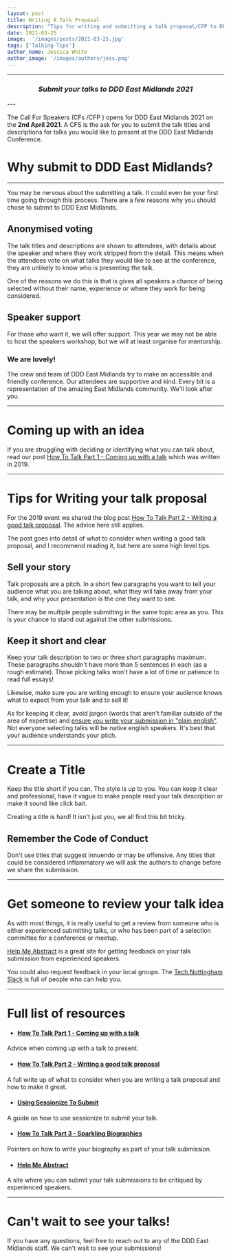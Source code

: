 ```yaml
---
layout: post
title: Writing A Talk Proposal
description: "Tips for writing and submitting a talk proposal/CFP to DDD East Midlands"
date: 2021-03-25
image:  '/images/posts/2021-03-25.jpg'
tags: ['Talking-Tips']
author_name: Jessica White
author_image: '/images/authors/jess.png'
---
```


----
<center>
<h3 class="quote"><i>Submit your talks to DDD East Midlands 2021</i> </h3>
</center>
---

The Call For Speakers (CFs /CFP ) opens for DDD East Midlands 2021 on the <b>2nd April 2021</b>. A CFS is the ask for you to submit the talk titles and descriptions for talks you would like to present at the DDD East Midlands Conference.


# Why submit to DDD East Midlands?
---

You may be nervous about the submitting a talk. It could even be your first time going through this process. There are a few reasons why you should chose to submit to DDD East Midlands.

## Anonymised voting

The talk titles and descriptions are shown to attendees, with details about the speaker and where they work stripped from the detail. This means when the attendees vote on what talks they would like to see at the conference, they are unlikely to know who is presenting the talk.

One of the reasons we do this is that is gives all speakers a chance of being selected without their name, experience or where they work for being considered. 

## Speaker support

For those who want it, we will offer support. This year we may not be able to host the speakers workshop, but we will at least organise for mentorship.

### We are lovely!

The crew and team of DDD East Midlands try to make an accessible and friendly conference. Our attendees are supportive and kind. Every bit is a representation of the amazing East Midlands community. We'll look after you.

---

# Coming up with an idea

If you are struggling with deciding or identifying what you can talk about, read our post [How To Talk Part 1 - Coming up with a talk](https://blog.dddeastmidlands.com/blog/coming-up-with-a-talk-post/l) which was written in 2019.

---

# Tips for Writing your talk proposal

For the 2019 event we shared the blog post [How To Talk Part 2 - Writing a good talk proposal](https://blog.dddeastmidlands.com/blog/writing-a-talk-proposal-post/). The advice here still applies.

The post goes into detail of what to consider when writing a good talk proposal, and I recommend reading it, but here are some high level tips.

## Sell your story

Talk proposals are a pitch. In a short few paragraphs you want to tell your audience what you are talking about, what they will take away from your talk, and why your presentation is the one they want to see. 

There may be multiple people submitting in the same topic area as you. This is your chance to stand out against the other submissions.


## Keep it short and clear

Keep your talk description to two or three short paragraphs maximum. These paragraphs shouldn't have more than 5 sentences in each (as a rough estimate). Those picking talks won't have a lot of time or patience to read full essays!

Likewise, make sure you are writing enough to ensure your audience knows what to expect from your talk and to sell it!

As for keeping it clear, avoid jargon (words that aren't familiar outside of the area of expertise) and [ensure you write your submission in "plain english"](http://www.plainenglish.co.uk/how-to-write-in-plain-english.html). Not everyone selecting talks will be native english speakers. It's best that your audience understands your pitch.

---

# Create a Title

Keep the title short if you can. The style is up to you. You can keep it clear and professional, have it vague to make people read your talk description or make it sound like click bait.

Creating a title is hard! It isn't just you, we all find this bit tricky.

## Remember the Code of Conduct

Don't use titles that suggest innuendo or may be offensive. Any titles that could be considered inflammatory we will ask the authors to change before we share the submission.

---

# Get someone to review your talk idea

As with most things, it is really useful to get a review from someone who is either experienced submitting talks, or who has been part of a selection committee for a conference or meetup.

[Help Me Abstract](https://helpmeabstract.com/) is a great site for getting feedback on your talk submission from experienced speakers. 

You could also request feedback in your local groups. The [Tech Nottingham Slack](https://www.technottingham.com/tech-notts) is full of people who can help you.

---

# Full list of resources

- #### [How To Talk Part 1 - Coming up with a talk](https://blog.dddeastmidlands.com/blog/coming-up-with-a-talk-post/)
Advice when coming up with a talk to present.

- #### [How To Talk Part 2 - Writing a good talk proposal](https://blog.dddeastmidlands.com/blog/writing-a-talk-proposal-post/)
A full write up of what to consider when you are writing a talk proposal and how to make it great.


- #### [Using Sessionize To Submit](https://blog.dddeastmidlands.com/2019/02/18/sessionize-post.html)
A guide on how to use sessionize to submit your talk.

- #### [How To Talk Part 3 - Sparkling Biographies](https://blog.dddeastmidlands.com/blog/sparkling-biographies-post/)
Pointers on how to write your biography as part of your talk submission.

- #### [Help Me Abstract](https://helpmeabstract.com/)
A site where you can submit your talk submissions to be critiqued by experienced speakers.

---

# Can't wait to see your talks!

If you have any questions, feel free to reach out to any of the DDD East Midlands staff. We can't wait to see your submissions!